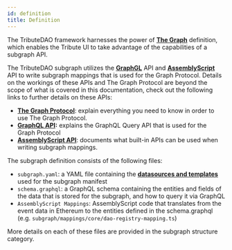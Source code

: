 ```yaml
---
id: definition
title: Definition
---
```


The TributeDAO framework harnesses the power of **[The Graph](https://thegraph.com)** definition, which enables the Tribute UI to take advantage of the capabilities of a subgraph API.

The TributeDAO subgraph utilizes the **[GraphGL](https://graphql.org/)** API and **[AssemblyScript](https://www.assemblyscript.org/)** API to write subgraph mappings that is used for the Graph Protocol. Details on the workings of these APIs and The Graph Protocol are beyond the scope of what is covered in this documentation, check out the following links to further details on these APIs:

- **[The Graph Protocol](https://thegraph.com/docs/introduction#what-the-graph-is)**: explain everything you need to know in order to use The Graph Protocol.
- **[GraphQL API](https://thegraph.com/docs/graphql-api):** explains the GraphQL Query API that is used for the Graph Protocol
- **[AssemblyScript API](https://thegraph.com/docs/assemblyscript-api)**: documents what built-in APIs can be used when writing subgraph mappings.

The subgraph definition consists of the following files:

- `subgraph.yaml`: a YAML file containing the **[datasources and templates](https://thegraph.com/docs/define-a-subgraph#data-source-for-the-main-contract)** used for the subgraph manifest
- `schema.graphql`: a GraphQL schema containing the entities and fields of the data that is stored for the subgraph, and how to query it via GraphQL
- `AssemblyScript Mappings`: AssemblyScript code that translates from the event data in Ethereum to the entities defined in the schema.graphql (e.g. `subgraph/mappings/core/dao-registry-mapping.ts`)

More details on each of these files are provided in the subgraph structure category.
